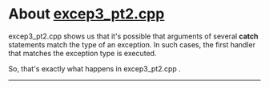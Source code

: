 # About [excep3_pt2.cpp](https://github.com/C0DER11101/CPPNotesAndPrograms/blob/master/ExceptionHandling/excep3_pt2.cpp)

excep3_pt2.cpp shows us that it's possible that arguments of several **catch** statements match the type of an exception. In such cases, the first handler that matches the exception type is executed.

So, that's exactly what happens in excep3_pt2.cpp .

---
